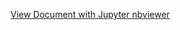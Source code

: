 [View Document with Jupyter nbviewer](https://nbviewer.org/github/mjbancro/HelpfulGISProgrammingLinks/blob/nbviewer/GIS%20Programming%20Links.ipynb)

